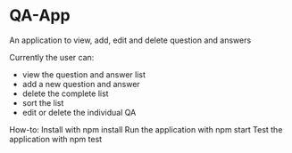 # QA-App
An application to view, add, edit and delete question and answers

Currently the user can:
- view the question and answer list
- add a new question and answer
- delete the complete list 
- sort the list
- edit or delete the individual QA

How-to:
Install with npm install
Run the application with npm start
Test the application with npm test 
